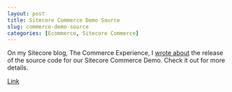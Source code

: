 ```yaml
---
layout: post
title: Sitecore Commerce Demo Source
slug: commerce-demo-source
categories: [Ecommerce, Sitecore Commerce]
---
```


On my Sitecore blog, The Commerce Experience, I [wrote about](http://www.sitecore.net/learn/blogs/technical-blogs/kelly-heard/posts/2015/10/commerce-demo-for-partners.aspx) the release of the source code for our Sitecore Commerce Demo. Check it out for more details.

[Link](http://www.sitecore.net/learn/blogs/technical-blogs/kelly-heard/posts/2015/10/commerce-demo-for-partners.aspx)